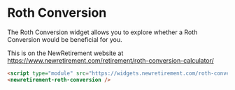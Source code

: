 # Roth Conversion

The Roth Conversion widget allows you to explore whether a Roth Conversion would be beneficial for you.

This is on the NewRetirement website at https://www.newretirement.com/retirement/roth-conversion-calculator/

```html showLineNumbers title="Embed Code"
<script type="module" src="https://widgets.newretirement.com/roth-conversion/index.js"/>
<newretirement-roth-conversion />
```

<head>
  <script type="module" src="https://widgets-staging.newretirement.com/roth-conversion/index.js" />
</head>

<newretirement-roth-conversion />

